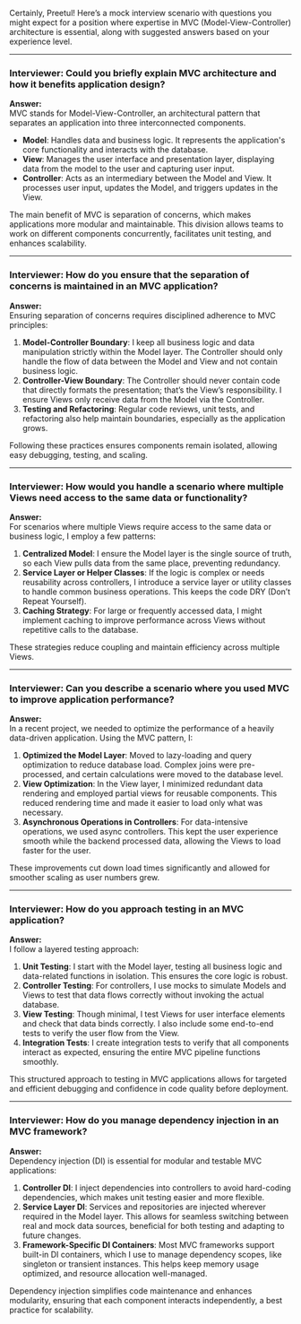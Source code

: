 Certainly, Preetul! Here’s a mock interview scenario with questions you might expect for a position where expertise in MVC (Model-View-Controller) architecture is essential, along with suggested answers based on your experience level.

---

### **Interviewer:** Could you briefly explain MVC architecture and how it benefits application design?

**Answer:**  
MVC stands for Model-View-Controller, an architectural pattern that separates an application into three interconnected components.  
- **Model**: Handles data and business logic. It represents the application's core functionality and interacts with the database.
- **View**: Manages the user interface and presentation layer, displaying data from the model to the user and capturing user input.
- **Controller**: Acts as an intermediary between the Model and View. It processes user input, updates the Model, and triggers updates in the View.

The main benefit of MVC is separation of concerns, which makes applications more modular and maintainable. This division allows teams to work on different components concurrently, facilitates unit testing, and enhances scalability.

---

### **Interviewer:** How do you ensure that the separation of concerns is maintained in an MVC application?

**Answer:**  
Ensuring separation of concerns requires disciplined adherence to MVC principles:
1. **Model-Controller Boundary**: I keep all business logic and data manipulation strictly within the Model layer. The Controller should only handle the flow of data between the Model and View and not contain business logic.
2. **Controller-View Boundary**: The Controller should never contain code that directly formats the presentation; that’s the View’s responsibility. I ensure Views only receive data from the Model via the Controller.
3. **Testing and Refactoring**: Regular code reviews, unit tests, and refactoring also help maintain boundaries, especially as the application grows.
  
Following these practices ensures components remain isolated, allowing easy debugging, testing, and scaling.

---

### **Interviewer:** How would you handle a scenario where multiple Views need access to the same data or functionality?

**Answer:**  
For scenarios where multiple Views require access to the same data or business logic, I employ a few patterns:
1. **Centralized Model**: I ensure the Model layer is the single source of truth, so each View pulls data from the same place, preventing redundancy.
2. **Service Layer or Helper Classes**: If the logic is complex or needs reusability across controllers, I introduce a service layer or utility classes to handle common business operations. This keeps the code DRY (Don’t Repeat Yourself).
3. **Caching Strategy**: For large or frequently accessed data, I might implement caching to improve performance across Views without repetitive calls to the database.

These strategies reduce coupling and maintain efficiency across multiple Views.

---

### **Interviewer:** Can you describe a scenario where you used MVC to improve application performance?

**Answer:**  
In a recent project, we needed to optimize the performance of a heavily data-driven application. Using the MVC pattern, I:
1. **Optimized the Model Layer**: Moved to lazy-loading and query optimization to reduce database load. Complex joins were pre-processed, and certain calculations were moved to the database level.
2. **View Optimization**: In the View layer, I minimized redundant data rendering and employed partial views for reusable components. This reduced rendering time and made it easier to load only what was necessary.
3. **Asynchronous Operations in Controllers**: For data-intensive operations, we used async controllers. This kept the user experience smooth while the backend processed data, allowing the Views to load faster for the user.

These improvements cut down load times significantly and allowed for smoother scaling as user numbers grew.

---

### **Interviewer:** How do you approach testing in an MVC application?

**Answer:**  
I follow a layered testing approach:
1. **Unit Testing**: I start with the Model layer, testing all business logic and data-related functions in isolation. This ensures the core logic is robust.
2. **Controller Testing**: For controllers, I use mocks to simulate Models and Views to test that data flows correctly without invoking the actual database.
3. **View Testing**: Though minimal, I test Views for user interface elements and check that data binds correctly. I also include some end-to-end tests to verify the user flow from the View.
4. **Integration Tests**: I create integration tests to verify that all components interact as expected, ensuring the entire MVC pipeline functions smoothly.

This structured approach to testing in MVC applications allows for targeted and efficient debugging and confidence in code quality before deployment.

---

### **Interviewer:** How do you manage dependency injection in an MVC framework?

**Answer:**  
Dependency injection (DI) is essential for modular and testable MVC applications:
1. **Controller DI**: I inject dependencies into controllers to avoid hard-coding dependencies, which makes unit testing easier and more flexible.
2. **Service Layer DI**: Services and repositories are injected wherever required in the Model layer. This allows for seamless switching between real and mock data sources, beneficial for both testing and adapting to future changes.
3. **Framework-Specific DI Containers**: Most MVC frameworks support built-in DI containers, which I use to manage dependency scopes, like singleton or transient instances. This helps keep memory usage optimized, and resource allocation well-managed.

Dependency injection simplifies code maintenance and enhances modularity, ensuring that each component interacts independently, a best practice for scalability.

